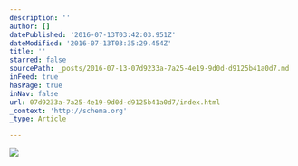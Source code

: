 ```yaml
---
description: ''
author: []
datePublished: '2016-07-13T03:42:03.951Z'
dateModified: '2016-07-13T03:35:29.454Z'
title: ''
starred: false
sourcePath: _posts/2016-07-13-07d9233a-7a25-4e19-9d0d-d9125b41a0d7.md
inFeed: true
hasPage: true
inNav: false
url: 07d9233a-7a25-4e19-9d0d-d9125b41a0d7/index.html
_context: 'http://schema.org'
_type: Article

---
```

![](https://the-grid-user-content.s3-us-west-2.amazonaws.com/e2bf0f94-50d1-4372-8c3b-3882d35e118b.jpg)